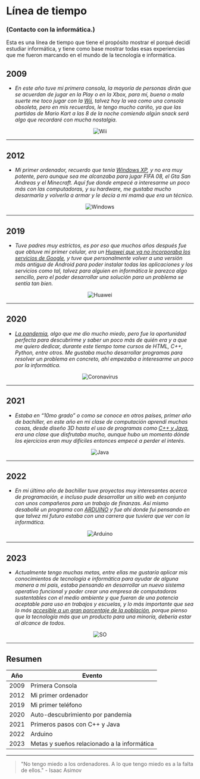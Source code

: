 # Línea de tiempo 
### (Contacto con la informática.)
Esta es una línea de tiempo que tiene el propósito mostrar el porqué decidí estudiar informática, y tiene como base mostrar todas esas experiencias que me fueron marcando en el mundo de la tecnología e informática.

2009
---

- *En este año tuve mi primera consola, la mayoría de personas dirán que se acuerdan de jugar en la Play o en la Xbox, para mí, buena o mala suerte me toco jugar con la [Wii](https://nintendo.fandom.com/es/wiki/Wii#:~:text=Wii%20es%20la%20consola%20de,consola%20hogare%C3%B1a%20principal%20de%20Nintendo.), talvez hoy la vea como una consola obsoleta, pero en mis recuerdos, le tengo mucho cariño, ya que las partidas de Mario Kart a las 8 de la noche comiendo algún snack será algo que recordaré con mucha nostalgia.*

<p align="center">
  <img src="./Wii.jpg" alt="Wii">
</p>

---

2012
---
- *Mi primer ordenador, recuerdo que tenía [Windows XP](https://www.profesionalreview.com/2020/12/20/historia-windows-xp/), y no era muy potente, pero aunque sea me alcanzaba para jugar FIFA 08, el Gta San Andreas y el Minecraft. Aquí fue donde empecé a interesarme un poco más con las computadoras, y su hardware, me gustaba mucho desarmarla y volverla a armar y le decía a mi mamá que era un técnico.*

<p align="center">
  <img src="./WindowsXp.jpg" alt="Windows">
</p>

---

2019
---
- *Tuve padres muy estrictos, es por eso que muchos años después fue que obtuve mi primer celular, era un [Huawei que ya no incorporaba los servicios de Google](https://www.pocket-lint.com/es-es/smartphones/noticias/huawei/148102-que-significa-la-prohibicion-de-google-de-huawei-para-su-telefono-huawei-u-honor/#:~:text=Estos%20tel%C3%A9fonos%20de%20Huawei%20no%20tienen%20servicios%20de%20Google&text=Eso%20significa%20que%20la%20serie,tienen%20ninguna%20aplicaci%C3%B3n%20de%20Google.), y tuve que personalmente volver a una versión más antigua de Android para poder instalar todas las aplicaciones y los servicios como tal, talvez para alguien en informática le parezca algo sencillo, pero el poder desarrollar una solución para un problema se sentía tan bien.*

<p align="center">
  <img src="./Huawei.jpg" alt="Huawei">
</p>

---

2020
---
- *[La pandemia](https://www.paho.org/es/enfermedad-por-coronavirus-covid-19), algo que me dio mucho miedo, pero fue la oportunidad perfecta para descubrirme y saber un poco más de quién era y a que me quiero dedicar, durante este tiempo tome cursos de HTML, C++, Python, entre otros. Me gustaba mucho desarrollar programas para resolver un problema en concreto, ahí empezaba a interesarme un poco por la informática.*

<p align="center">
  <img src="./Coronavirus.jpg" alt="Coronavirus">
</p>

---
2021
---
- *Estaba en “10mo grado” o como se conoce en otros países, primer año de bachiller, en este año en mi clase de computación aprendí muchas cosas, desde diseño 3D hasta el uso de programas como [C++ y Java](https://www.javatpoint.com/cpp-vs-java), era una clase que disfrutaba mucho, aunque hubo un momento dónde los ejercicios eran muy difíciles entonces empecé a perder el interés.*

<p align="center">
  <img src="./Java.jpg" alt="Java">
</p>

---


2022
---
- *En mi último año de bachiller tuve proyectos muy interesantes acerca de programación, e incluso pude desarrollar un sitio web en conjunto con unos compañeros para un trabajo de finanzas. Así mismo desabollé un programa con [ARDUINO](https://www.xataka.com/basics/que-arduino-como-funciona-que-puedes-hacer-uno) y fue ahí donde fui pensando en que talvez mi futuro estaba con una carrera que tuviera que ver con la informática.*

<p align="center">
  <img src="./Arduino.jpg" alt="Arduino">
</p>

---

2023
---
- *Actualmente tengo muchas metas, entre ellas me gustaría aplicar mis conocimientos de tecnología e informática para ayudar de alguna manera a mi país, estaba pensando en desarrollar un nuevo sistema operativo funcional y poder crear una empresa de computadoras sustentables con el medio ambiente y que fueran de una potencia aceptable para uso en trabajos y escuelas, y lo más importante que sea lo más [accesible a un gran porcentaje de la población](https://forbescentroamerica.com/2020/09/11/la-poca-cobertura-de-internet-en-honduras-es-el-fracaso-de-las-clases-virtuales), porque pienso que la tecnología más que un producto para una minoría, debería estar al alcance de todos.*

<p align="center">
  <img src="SO.jpg" alt="SO">
</p>

---

Resumen 
---

| Año          | Evento |
|--------------|--------------|
| 2009    | Primera Consola    | 
| 2012    | Mi primer ordenador|
| 2019    | Mi primer teléfono | 
| 2020    | Auto-descubrimiento por pandemia   |
| 2021    | Primeros pasos con C++ y Java   |
| 2022    | Arduino   |
| 2023    | Metas y sueños relacionado a la informática  |

---
> "No tengo miedo a los ordenadores. A lo que tengo miedo es a la falta de ellos." - Isaac Asimov